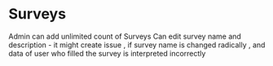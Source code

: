 # Surveys
Admin can add unlimited count of Surveys
Can edit survey name and description - it might create issue , if survey name is changed radically , and data of user who filled the survey is interpreted incorrectly

